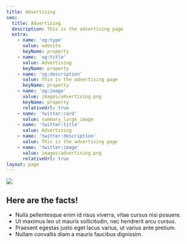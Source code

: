 ```yaml
---
title: Advertising
seo:
  title: Advertising
  description: This is the advertising page
  extra:
    - name: 'og:type'
      value: website
      keyName: property
    - name: 'og:title'
      value: Advertising
      keyName: property
    - name: 'og:description'
      value: This is the advertising page
      keyName: property
    - name: 'og:image'
      value: images/advertising.png
      keyName: property
      relativeUrl: true
    - name: 'twitter:card'
      value: summary_large_image
    - name: 'twitter:title'
      value: Advertising
    - name: 'twitter:description'
      value: This is the advertising page
    - name: 'twitter:image'
      value: images/advertising.png
      relativeUrl: true
layout: page
---
```

![](/\_static/app-assets/images/profile.png)

## Here are the facts!

*   Nulla pellentesque enim id risus viverra, vitae cursus nisi posuere.
*   Ut maximus leo ut mauris sollicitudin, nec hendrerit arcu cursus.
*   Praesent egestas justo eget lacus varius, ut varius ante pretium.
*   Nullam convallis diam a mauris faucibus dignissim.
